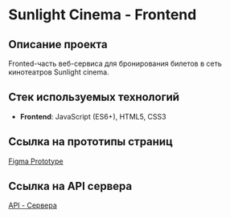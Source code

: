 # Sunlight Cinema - Frontend

## Описание проекта
Fronted-часть веб-сервиса для бронирования билетов в сеть кинотеатров Sunlight cinema.

##  Стек используемых технологий
- **Frontend**: JavaScript (ES6+), HTML5, CSS3

##  Ссылка на прототипы страниц
[Figma Prototype](https://www.figma.com/files/team/1546850578084998088/project/448124252/Team-project?fuid=1546588521077983718)

##  Ссылка на API сервера
[API - Сервера](https://sunlight-be.onrender.com)
